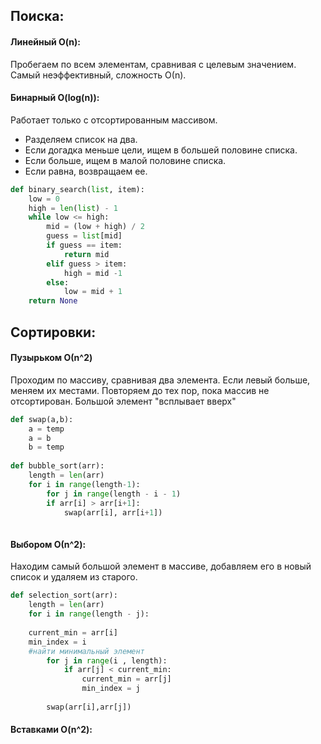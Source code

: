 ## Поиска:

#### Линейный O(n):
Пробегаем по всем элементам, сравнивая с целевым значением. Самый неэффективный, сложность О(n).

#### Бинарный O(log(n)):
Работает только с отсортированным массивом. 
- Разделяем список на два. 
- Если догадка меньше цели, ищем в большей половине списка.
- Если больше, ищем в малой половине списка.
- Если равна, возвращаем ее.

```python
def binary_search(list, item):
	low = 0
	high = len(list) - 1
	while low <= high:
		mid = (low + high) / 2
		guess = list[mid]
		if guess == item:
			return mid
		elif guess > item:
			high = mid -1
		else:
			low = mid + 1
	return None
```

## Сортировки:

#### Пузырьком О(n^2)
Проходим по массиву, сравнивая два элемента. Если левый больше, меняем их местами. Повторяем до тех пор, пока массив не отсортирован. Большой элемент "всплывает вверх"

```python
def swap(a,b):
	a = temp
	a = b
	b = temp
	
def bubble_sort(arr):
	length = len(arr)
	for i in range(length-1):
		for j in range(length - i - 1)
		if arr[i] > arr[i+1]:
			swap(arr[i], arr[i+1])
		
```

#### Выбором О(n^2):

Находим самый большой элемент в массиве, добавляем его в новый список и удаляем из старого.

```python
def selection_sort(arr):
	length = len(arr)
	for i in range(length - j):
	
	current_min = arr[i]
	min_index = i
	#найти минимальный элемент
		for j in range(i , length):
			if arr[j] < current_min:
				current_min = arr[j]
				min_index = j
				
		swap(arr[i],arr[j])
```

#### Вставками O(n^2):

